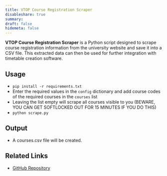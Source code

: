 ```yaml
---
title: VTOP Course Registration Scraper
disableshare: true
summary: 
draft: false
hidemeta: false
---
```


**VTOP Course Registration Scraper** is a Python script designed to scrape course registration information from the university website and save it into a CSV file. This extracted data can then be used for further integration with timetable creation software.

## Usage
- `pip install -r requirements.txt`
- Enter the required values in the `config` dictionary and add course codes of the required courses in the `courses` list
- Leaving the list empty will scrape all courses visible to you (BEWARE, YOU CAN GET SOFTLOCKED OUT FOR 15 MINUTES IF YOU DO THIS)
- `python scrape.py`

## Output
- A courses.csv file will be created.

## Related Links

- [GitHub Repository](https://github.com/vishruthdevan/vtop-coursereg-scraper/)